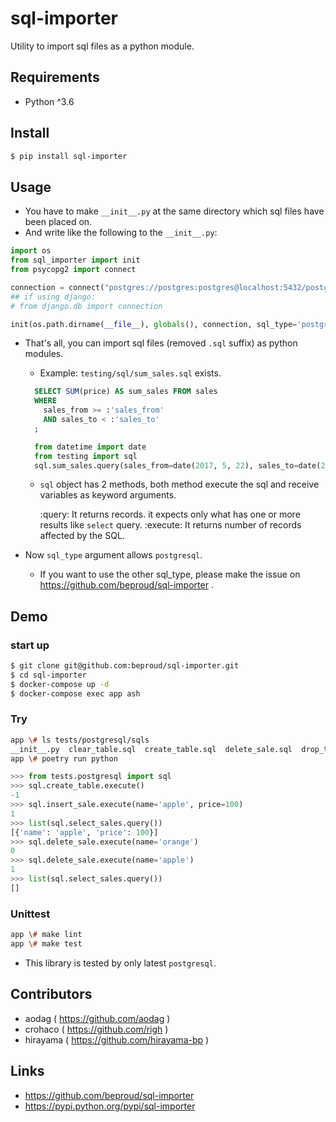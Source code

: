 # sql-importer

Utility to import sql files as a python module.


## Requirements
- Python ^3.6

## Install

```bash
$ pip install sql-importer
```

## Usage

- You have to make `__init__.py` at the same directory which sql files have been placed on.
- And write like the following to the `__init__.py`:

```python
import os
from sql_importer import init
from psycopg2 import connect

connection = connect("postgres://postgres:postgres@localhost:5432/postgres")
## if using django:
# from django.db import connection

init(os.path.dirname(__file__), globals(), connection, sql_type='postgresql')
```

- That's all, you can import sql files (removed `.sql` suffix) as python modules.

  - Example: `testing/sql/sum_sales.sql` exists.

  ```sql
    SELECT SUM(price) AS sum_sales FROM sales
    WHERE
      sales_from >= :'sales_from'
      AND sales_to < :'sales_to'
    ;
  ```

  ```python
    from datetime import date
    from testing import sql
    sql.sum_sales.query(sales_from=date(2017, 5, 22), sales_to=date(2017, 12, 26))
  ```

  - `sql` object has 2 methods, both method execute the sql and receive variables as keyword arguments.

    :query: It returns records. it expects only what has one or more results like `select` query.
    :execute: It returns number of records affected by the SQL.

- Now `sql_type` argument allows `postgresql`.

  - If you want to use the other sql_type, please make the issue on https://github.com/beproud/sql-importer .

## Demo

### start up

```bash
$ git clone git@github.com:beproud/sql-importer.git
$ cd sql-importer
$ docker-compose up -d
$ docker-compose exec app ash
```

### Try

```bash
app \# ls tests/postgresql/sqls
__init__.py  clear_table.sql  create_table.sql  delete_sale.sql  drop_table.sql  insert_sale.sql  select_sales.sql  update_sale.sql
app \# poetry run python
```

```python
>>> from tests.postgresql import sql
>>> sql.create_table.execute()
-1
>>> sql.insert_sale.execute(name='apple', price=100)
1
>>> list(sql.select_sales.query())
[{'name': 'apple', 'price': 100}]
>>> sql.delete_sale.execute(name='orange')
0
>>> sql.delete_sale.execute(name='apple')
1
>>> list(sql.select_sales.query())
[]
```

### Unittest

```bash
app \# make lint
app \# make test
```


- This library is tested by only latest `postgresql`.

## Contributors
- aodag ( https://github.com/aodag )
- crohaco ( https://github.com/righ )
- hirayama ( https://github.com/hirayama-bp )

## Links
- https://github.com/beproud/sql-importer
- https://pypi.python.org/pypi/sql-importer
